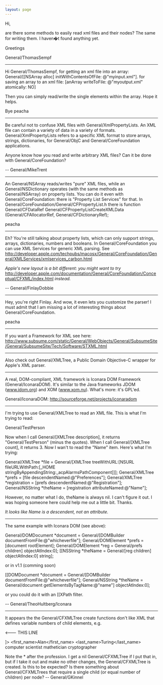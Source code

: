 ```yaml
---
layout: page
---
```




Hi,

are there some methods to easily read xml files and their nodes?
The same for writing them. I haven�t found anything yet.

Greetings

General/ThomasSempf

----

Hi General/ThomasSempf,
for getting an xml file into an array: General/[[NSArray alloc] initWithContentsOfFile: @"myinput.xml"].
for saving an array to an xml file: [anArray writeToFile: @"myoutput.xml" atomically: NO]

Then you can simply read/write the single elements within the array.
Hope it helps.

Bye
peacha

----

Be careful not to confuse XML files with General/XmlPropertyLists. An XML file can contain a variety of data in a variety of formats. General/XmlPropertyLists refers to a specific XML format to store arrays, strings, dictionaries, for General/ObjC and General/CoreFoundation applications.

Anyone know how you read and write arbitrary XML files? Can it be done with General/CoreFoundation?

-- General/MikeTrent

----

An General/NSArray reads/writes "pure" XML files, while an General/NSDictionary operates (with the same methods as General/NSArray) on property lists.
You can do it even with General/CoreFoundation: there is "Property List Services" for that.
In General/CoreFoundation/General/CFPropertyList.h there is function General/CFDataRef General/CFPropertyListCreateXMLData (General/CFAllocatorRef, General/CFDictionaryRef);

peacha

----

Eh? You're still talking about property lists, which can only support strings, arrays, dictionaries, numbers and booleans. In General/CoreFoundation you can use XML Services for generic XML parsing. See http://developer.apple.com/techpubs/macosx/General/CoreFoundation/General/XMLServices/xmlservices_carbon.html

*Apple's new layout is a bit different: you might want to try* http://developer.apple.com/documentation/General/CoreFoundation/Conceptual/CFXML/index.html *instead.*

-- General/FinlayDobbie

----

Hey, you're right Finlay. And wow, it even lets you customize the parser! I must admit that I am missing a lot of interesting things about General/CoreFoundation.

peacha

----

If you want a Framework for XML see here: http://www.subsume.com/static/General/WebObjects/General/SubsumeSite/General/SubsumeSite/Tech/Software/STXML.html

----

Also check out General/XMLTree, a Public Domain Objective-C wrapper for Apple's XML parser.

----

A real, DOM-compliant, XML framework is Iconara DOM Framework (General/IconaraDOM). It's similar to the Java frameworks JDOM (www.jdom.org) and XOM (www.xom.nu). What's more: it's GPL'ed. 

General/IconaraDOM: http://sourceforge.net/projects/iconaradom

----

I'm trying to use General/XMLTree to read an XML file. This is what I'm trying to read:

    
<?xml standalone="yes" version="1.0" ?>
<Preferences>
	<Registration>
		<Name>General/TestPerson</Name>
	</Registration>
</Preferences>


Now when I call General/[XMLTree description], it returns "General/TestPerson" (minus the quotes). When I call General/[XMLTree count], it returns 3. Now I wan't to read the "Name" item. Here's what I'm trying:

    
General/XMLTree *file = General/[XMLTree treeWithURL:[NSURL fileURLWithPath:[_HOME stringByAppendingString:_acpAlarmsPathComponent]]];
General/XMLTree *prefs = [file descendentNamed:@"Preferences"];
General/XMLTree *registration = [prefs descendentNamed:@"Registration"];
General/NSString *theName = [registration attributeNamed:@"Name"];


However, no matter what I do, theName is always nil. I can't figure it out. I was hoping someone here could help me out a little bit. Thanks.

*It looks like Name is a descendent, not an attribute.*

----

The same example with Iconara DOM (see above):

    
General/DOMDocument *document = General/[DOMBuilder documentFromFile:@"whicheverfile"];
General/DOMElement *prefs = [document rootElement];
General/DOMElement *reg = General/prefs children] objectAtIndex:0];
[[NSString *theName = General/[reg children] objectAtIndex:0] string];


or in v1.1 (comming soon)

    
[[DOMDocument *document = General/[DOMBuilder documentFromFile:@"whicheverfile"];
General/NSString *theName = General/document getElementsByTagName:@"name"] objectAtIndex:0];


or you could do it with an [[XPath filter.

-- General/TheoHultberg/Iconara

----

It appears the the General/CFXMLTree create functions don't like XML that defines variable numbers of child elements, e.g.

    
<?xml version="1.0" standalone="yes"?>
<!DOCTYPE person [
<!ELEMENT first_name (#PCDATA)>
<!ELEMENT last_name (#PCDATA)>
<!ELEMENT profession (#PCDATA)>
<!ELEMENT name (first_name, last_name)>
<!ELEMENT person (name, profession*)>      <--- THIS LINE
]>
<person>
  <name>
    <first_name>Alan</first_name>
    <last_name>Turing</last_name>
  </name>
  <profession>computer scientist</profession>
  <profession>mathetician</profession>
  <profession>cryptographer</profession>
</person>


Note the * after the profession. I get a nil General/CFXMLTree if I put that in, but  if I take it out and make no other changes, the General/CFXMLTree is created. Is this to be expected? Is there something about General/CFXMLTrees that require a single child (or equal number of children) per node?
-- General/GKinnel